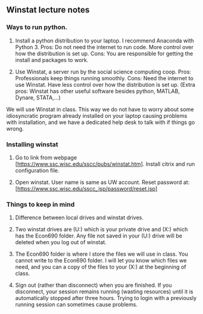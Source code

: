 

## Winstat lecture notes

### Ways to run python. 

1. Install a python distribution to your laptop. I recommend Anaconda with Python 3. Pros: Do not need the internet to run code. More control over how the distribution is set up. Cons: You are responsible for getting the install and packages to work. 

2. Use Winstat, a server run by the social science computing coop. Pros: Professionals keep things running smoothly. Cons: Need the internet to use Winstat. Have less control over how the distribution is set up.  (Extra pros: Winstat has other useful software besides python, MATLAB, Dynare, STATA,...)

We will use Winstat in class. This way we do not have to worry about some idiosyncratic program already installed on your laptop causing problems with installation, and we have a dedicated help desk to talk with if things go wrong.

### Installing winstat

1. Go to link from webpage [https://www.ssc.wisc.edu/sscc/pubs/winstat.htm]. Install citrix and run configuration file. 

2. Open winstat. User name is same as UW account. Reset password at: 
   [https://www.ssc.wisc.edu/sscc_jsp/password/reset.jsp]


### Things to keep in mind

1. Difference between local drives and winstat drives.

2. Two winstat drives are (U:) which is your private drive and (X:) which has the Econ690 folder. Any file not saved in your (U:) drive will be deleted when you log out of winstat.  

3. The Econ690 folder is where I store the files we will use in class. You cannot write to the Econ690 folder. I will let you know which files we need, and you can a copy of the files to your (X:) at the beginning of class.  

4. Sign out (rather than disconnect) when you are finished. If you disconnect, your session remains running (wasting resources) until it is automatically stopped after three hours. Trying to login with a previously running session can sometimes cause problems.  